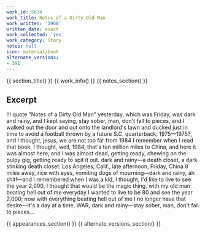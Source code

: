 ```yaml
---
work_id: 5634
work_title: Notes of a Dirty Old Man
work_written: '1968'
written_date: exact
work_collected: 'yes'
work_category: Story
notes: null
icon: material/book
alternate_versions:
- 391
---
```


{{ section_title() }}
{{ work_info() }}
{{ notes_section() }}
## Excerpt
!!! quote "Notes of a Dirty Old Man"
    yesterday, which was Friday, was dark and rainy, and I kept saying, stay sober, man, don't fall to pieces, and I walked out the door and out onto the landlord's lawn and ducked just in time to avoid a football thrown by a future S.C. quarterback, 1975—1975?, and I thought, jesus, we are not too far from 1984 I remember when I read that book, I thought, well, 1984, that's ten million miles to China, and here it was almost here, and I was almost dead, getting ready, chewing on the pulpy gig, getting ready to spit it out. dark and rainy—a death closet, a dark stinking death closet: Los Angeles, Calif., late afternoon, Friday, China 8 miles away, rice with eyes, vomiting dogs of mourning—dark and rainy, ah shit!—and I remembered when I was a kid, I thought, I'd like to live to see the year 2,000, I thought that would be the magic thing, with my old man beating hell out of me everyday I wanted to live to be 80 and see the year 2,000; now with everything beating hell out of me I no longer have that desire—it's a day at a time, WAR, dark and rainy—stay sober, man, don't fall to pieces...

{{ appearances_section() }}
{{ alternate_versions_section() }}